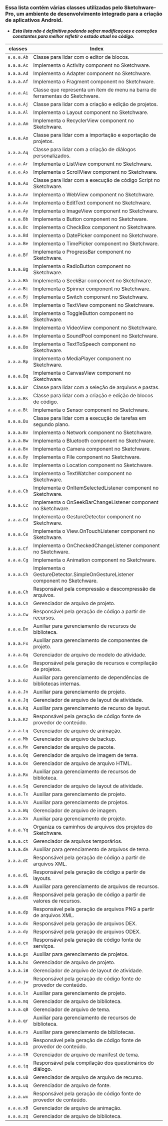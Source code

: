 ### Essa lista contém várias classes  utilizadas pelo Sketchware-Pro, um ambiente de desenvolvimento integrado para a criação de aplicativos Android.
* ***Esta lista não é definitiva podendo sofrer modificaçoes e correções constantes para melhor refletir o estado atual no código.***

| classes | Index |
|---|---| 
| `a.a.a.Ab` | Classe para lidar com o editor de blocos. | 
| `a.a.a.Ac` | Implementa o Activity component no Sketchware. | 
| `a.a.a.Ad` | Implementa o Adapter component no Sketchware. | 
| `a.a.a.Af` | Implementa o Fragment component no Sketchware. | 
| `a.a.a.Ai` | Classe que representa um item de menu na barra de ferramentas do Sketchware. | 
| `a.a.a.Aj` | Classe para lidar com a criação e edição de projetos. |
| `a.a.a.Al` | Implementa o Layout component no Sketchware. | 
| `a.a.a.Am` | Implementa o RecyclerView component no Sketchware. | 
| `a.a.a.Ao` | Classe para lidar com a importação e exportação de projetos. | 
| `a.a.a.Aq` | Classe para lidar com a criação de diálogos personalizados. | 
| `a.a.a.Ar` | Implementa o ListView component no Sketchware. | 
| `a.a.a.As` | Implementa o ScrollView component no Sketchware. | 
| `a.a.a.Au` | Classe para lidar com a execução de código Script no Sketchware. | 
| `a.a.a.Av` | Implementa o WebView component no Sketchware. | 
| `a.a.a.Ax` | Implementa o EditText component no Sketchware. | 
| `a.a.a.Ay` | Implementa o ImageView component no Sketchware. | 
| `a.a.a.Bb` | Implementa o Button component no Sketchware. | 
| `a.a.a.Bc` | Implementa o CheckBox component no Sketchware. | 
| `a.a.a.Bd` | Implementa o DatePicker component no Sketchware. | 
| `a.a.a.Be` | Implementa o TimePicker component no Sketchware. | 
| `a.a.a.Bf` | Implementa o ProgressBar component no Sketchware. | 
| `a.a.a.Bg` | Implementa o RadioButton component no Sketchware. | 
| `a.a.a.Bh` | Implementa o SeekBar component no Sketchware. | 
| `a.a.a.Bi` | Implementa o Spinner component no Sketchware. | 
| `a.a.a.Bj` | Implementa o Switch component no Sketchware. | 
| `a.a.a.Bk` | Implementa o TextView component no Sketchware. | 
| `a.a.a.Bl` | Implementa o ToggleButton component no Sketchware. | 
| `a.a.a.Bm` | Implementa o VideoView component no Sketchware. | 
| `a.a.a.Bn` | Implementa o SoundPool component no Sketchware. | 
| `a.a.a.Bo` | Implementa o TextToSpeech component no Sketchware. | 
| `a.a.a.Bp` | Implementa o MediaPlayer component no Sketchware. | 
| `a.a.a.Bq` | Implementa o CanvasView component no Sketchware. | 
| `a.a.a.Br` | Classe para lidar com a seleção de arquivos e pastas. | 
| `a.a.a.Bs` | Classe para lidar com a criação e edição de blocos de código. | 
| `a.a.a.Bt` | Implementa o Sensor component no Sketchware. | 
| `a.a.a.Bu` | Classe para lidar com a execução de tarefas em segundo plano. | 
| `a.a.a.Bv` | Implementa o Network component no Sketchware. | 
| `a.a.a.Bw` | Implementa o Bluetooth component no Sketchware. | 
| `a.a.a.Bx` | Implementa o Camera component no Sketchware. | 
| `a.a.a.By` | Implementa o File component no Sketchware. | 
| `a.a.a.Bz` | Implementa o Location component no Sketchware. | 
| `a.a.a.Ca` | Implementa o TextWatcher component no Sketchware. | 
| `a.a.a.Cb` | Implementa o OnItemSelectedListener component no Sketchware. | 
| `a.a.a.Cc` | Implementa o OnSeekBarChangeListener component no Sketchware. | 
| `a.a.a.Cd` | Implementa o GestureDetector component no Sketchware. | 
| `a.a.a.Ce` | Implementa o View.OnTouchListener component no Sketchware. | 
| `a.a.a.Cf` | Implementa o OnCheckedChangeListener component no Sketchware. | 
| `a.a.a.Cg` | Implementa o Animation component no Sketchware. | 
| `a.a.a.Ch` | Implementa o GestureDetector.SimpleOnGestureListener component no Sketchware. | 
| `a.a.a.Ch` | Responsável pela compressão e descompressão de arquivos. | 
| `a.a.a.Cn` | Gerenciador de arquivo de projeto. | 
| `a.a.a.Cw` | Responsável pela geração de código  a partir de recursos. | 
| `a.a.a.Dx` | Auxiliar para gerenciamento de recursos de biblioteca. | 
| `a.a.a.Fx` | Auxiliar para gerenciamento de componentes de projeto. | 
| `a.a.a.Gq` | Gerenciador de arquivo de modelo de atividade. | 
| `a.a.a.Gx` | Responsável pela geração de recursos e compilação de projetos. | 
| `a.a.a.Gz` | Auxiliar para gerenciamento de dependências de bibliotecas internas. | 
| `a.a.a.Jn` | Auxiliar para gerenciamento de projeto. | 
| `a.a.a.Jq` | Gerenciador de arquivo de layout de atividade. | 
| `a.a.a.Kq` | Auxiliar para gerenciamento de recurso de layout. | 
| `a.a.a.Kz` | Responsável pela geração de código fonte de provedor de conteúdo. | 
| `a.a.a.Lq` | Gerenciador de arquivo de animação. | 
| `a.a.a.Mb` | Gerenciador de arquivo de backup. | 
| `a.a.a.Mx` | Gerenciador de arquivo de pacote. | 
| `a.a.a.Oq` | Gerenciador de arquivo de imagem de tema. | 
| `a.a.a.Ox` | Gerenciador de arquivo de arquivo HTML. | 
| `a.a.a.Rx` | Auxiliar para gerenciamento de recursos de biblioteca. | 
| `a.a.a.Sq` | Gerenciador de arquivo de layout de atividade. | 
| `a.a.a.Tx` | Auxiliar para gerenciamento de projeto. | 
| `a.a.a.Vx` | Auxiliar para gerenciamento de projetos. | 
| `a.a.a.Wq` | Gerenciador de arquivo de imagem. | 
| `a.a.a.Xn` | Auxiliar para gerenciamento de projeto. | 
| `a.a.a.Yq` | Organiza os caminhos de arquivos dos projetos do Sketchware. | 
| `a.a.a.ct` | Gerenciador de arquivos temporários. | 
| `a.a.a.dA` | Auxiliar para gerenciamento de arquivos de tema. | 
| `a.a.a.dC` | Responsável pela geração de código  a partir de arquivos XML. | 
| `a.a.a.dL` | Responsável pela geração de código  a partir de layouts. | 
| `a.a.a.dN` | Auxiliar para gerenciamento de arquivos de recursos. | 
| `a.a.a.dX` | Responsável pela geração de código  a partir de valores de recursos. | 
| `a.a.a.dp` | Responsável pela geração de arquivos PNG a partir de arquivos XML. | 
| `a.a.a.dx` | Responsável pela geração de arquivos DEX. | 
| `a.a.a.dy` | Responsável pela geração de arquivos ODEX. | 
| `a.a.a.ex` | Responsável pela geração de código fonte de serviços. | 
| `a.a.a.gx` | Auxiliar para gerenciamento de projetos. | 
| `a.a.a.hx` | Gerenciador de arquivo de projeto. | 
| `a.a.a.iB` | Gerenciador de arquivo de layout de atividade. | 
| `a.a.a.jw` | Responsável pela geração de código fonte de provedor de conteúdo. | 
| `a.a.a.lx` | Auxiliar para gerenciamento de projeto. | 
| `a.a.a.mq` | Gerenciador de arquivo de biblioteca. | 
| `a.a.a.qB` | Gerenciador de arquivo de tema. | 
| `a.a.a.qr` | Auxiliar para gerenciamento de recursos de biblioteca. | 
| `a.a.a.rs` | Auxiliar para gerenciamento de bibliotecas. | 
| `a.a.a.sb` | Responsável pela geração de código fonte de provedor de conteúdo. | 
| `a.a.a.tB` | Gerenciador de arquivo de manifest de tema. | 
| `a.a.a.tq` | Responsável pela compilação dos questionários do diálogo. | 
| `a.a.a.uB` | Gerenciador de arquivo de arquivo de recurso. | 
| `a.a.a.uq` | Gerenciador de arquivo de fonte. | 
| `a.a.a.wx` | Responsável pela geração de código fonte de provedor de conteúdo. | 
| `a.a.a.xB` | Gerenciador de arquivo de animação. | 
| `a.a.a.zq` | Gerenciador de arquivo de biblioteca.
